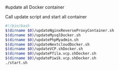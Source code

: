 #update all Docker container

Call update script and start all container

````bash
#!/bin/bash
$(dirname $0)/updateNginxReverseProxyContainer.sh
$(dirname $0)/updateMysqlDocker.sh
$(dirname $0)/updatePhpMyadmin.sh
$(dirname $0)/updateNextcloudDocker.sh
$(dirname $0)/updateVCP.shDocker.sh
$(dirname $0)/updatePfila.vcp.shDocker.sh
$(dirname $0)/updatePiwik.vcp.shDocker.sh
./start.sh
````
